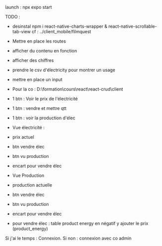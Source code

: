 launch :
npx expo start

TODO :

- desinstal npm i react-native-charts-wrapper & react-native-scrollable-tab-view
  cf : ../client_mobile/filmquest

- Mettre en place les routes
- afficher du contenu en fonction
- afficher des chiffres
- prendre le csv d'électricity pour montrer un usage
- mettre en place un input
- Pour la co :
  D:\formation\cours\react\react-crud\client

- 1 btn : Voir le prix de l'électricité
- 1 btn : vendre et mettre qtt
- 1 btn : voir la production d'élec

- Vue électricité :
- prix actuel
- btn vendre élec
- btn vu production
- encart pour vendre élec

- Vue Production
- production actuelle
- btn vendre élec
- btn vu production
- encart pour vendre élec

- pour vendre élec :
  table product energy en négatif
  y ajouter le prix (product_energy)

Si j'ai le temps :
Connexion.
Si non : connexion avec co admin
